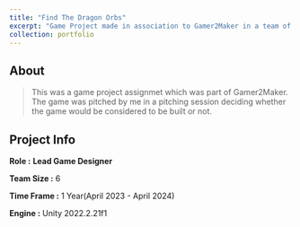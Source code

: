 ```yaml
---
title: "Find The Dragon Orbs"
excerpt: "Game Project made in association to Gamer2Maker in a team of 6.<br/>I Worked as the lead game designer<img src='/images/500x300.png'>"
collection: portfolio
---
```


## About
> This was a game project assignmet which was part of Gamer2Maker.
> The game was pitched by me in a pitching session deciding whether the game would be considered to be built or not.

## Project Info
__Role :__ **Lead Game Designer**

__Team Size :__ 6

__Time Frame :__ 1 Year(April 2023 - April 2024)

__Engine :__ Unity 2022.2.21f1



